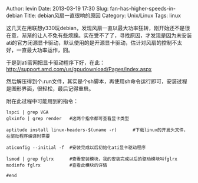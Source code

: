 Author: levin
Date: 2013-03-19 17:30
Slug: fan-has-higher-speeds-in-debian
Title: debian风扇一直很响的原因
Category: Unix/Linux
Tags: linux

这几天在用联想y330玩debian，发现风扇一直以最大功率狂转，刚开始还不是很在意，渐渐的让人不免有些烦躁。实在受不了了，寻找原因，才发现是因为未安装ati的官方闭源显卡驱动，默认使用的是开源显卡驱动，估计对风扇的控制不太好，一直最大功率运作，囧。<!-- more -->

于是到ati官网把显卡驱动程序下好，在此：<a href="http://support.amd.com/us/gpudownload/Pages/index.aspx" rel="nofollow">http://support.amd.com/us/gpudownload/Pages/index.aspx</a>

然后解压得到个.run文件，其实是个sh脚本，再使用sh命令运行即可，安装过程是图形界面，很轻松，最后记得重启。

附在此过程中可能用到的指令：

    lspci | grep VGA
    glxinfo | grep render   #这两个指令都可查看显卡类型
    
    aptitude install linux-headers-$(uname -r)      #下载linux的开发头文件，在驱动程序编译时需要
    
    aticonfig --initial -f  #安装完成以后初始化ati显卡驱动程序
    
    lsmod | grep fglrx      #查看安装模块，我的安装完成以后的驱动模块叫fglrx
    modinfo fglrx           #查看此模块的详情
    
    #end
